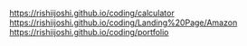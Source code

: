 https://rishiijoshi.github.io/coding/calculator
https://rishiijoshi.github.io/coding/Landing%20Page/Amazon
https://rishiijoshi.github.io/coding/portfolio
